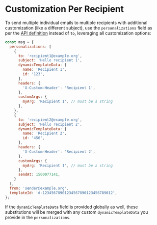 # Customization Per Recipient

To send multiple individual emails to multiple recipients with additional customization (like a different subject), use the `personalizations` field as per the [API definition](https://sendgrid.com/docs/api-reference/) instead of `to`, leveraging all customization options:

```js
const msg = {
  personalizations: [
    {
      to: 'recipient1@example.org',
      subject: 'Hello recipient 1',
      dynamicTemplateData: {
        name: 'Recipient 1',
        id: '123',
      },
      headers: {
        'X-Custom-Header': 'Recipient 1',
      },
      customArgs: {
        myArg: 'Recipient 1', // must be a string
      },
    },
    {
      to: 'recipient2@example.org',
      subject: 'Hello recipient 2',
      dynamicTemplateData: {
        name: 'Recipient 2',
        id: '456',
      },
      headers: {
        'X-Custom-Header': 'Recipient 2',
      },
      customArgs: {
        myArg: 'Recipient 1', // must be a string
      },
      sendAt: 1500077141,
    }
  ],
  from: 'sender@example.org',
  templateId: 'd-12345678901234567890123456789012',
};
```

If the `dynamicTemplateData` field is provided globally as well, these substitutions will be merged with any custom `dynamicTemplateData` you provide in the `personalizations`.
